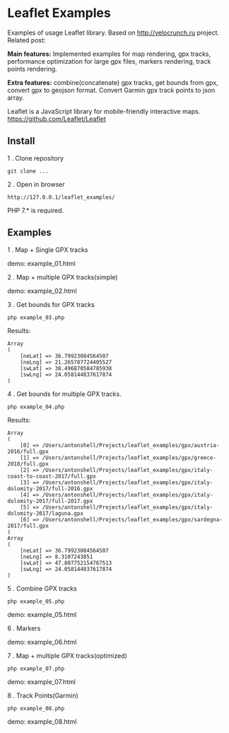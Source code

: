 # Leaflet Examples

Examples of usage Leaflet library. Based on http://velocrunch.ru project.
Related post: 

**Main features:** Implemented examples for map rendering, gpx tracks, 
performance optimization for large gpx files, markers rendering, track points rendering.

**Extra features:** combine(concatenate) gpx tracks, get bounds from gpx, 
convert gpx to geojson format. Convert Garmin gpx track points to json array.

Leaflet is a JavaScript library for mobile-friendly interactive maps.
https://github.com/Leaflet/Leaflet


## Install

1 . Clone repository

```
git clone ...
```

2 . Open in browser

```
http://127.0.0.1/leaflet_examples/
```

PHP 7.* is required.

## Examples

1 .  Map + Single GPX tracks

demo: example_01.html

2 . Map + multiple GPX tracks(simple) 

demo: example_02.html

3 . Get bounds for GPX tracks

```
php example_03.php
```

Results:

```
Array
(
    [neLat] => 36.79923084564507
    [neLng] => 21.265787724405527
    [swLat] => 38.496870584785938
    [swLng] => 24.058144837617874
)
```

4 . Get bounds for multiple GPX tracks.



```
php example_04.php
```

Results:

```
Array
(
    [0] => /Users/antonshell/Projects/leaflet_examples/gpx/austria-2016/full.gpx
    [1] => /Users/antonshell/Projects/leaflet_examples/gpx/greece-2018/full.gpx
    [2] => /Users/antonshell/Projects/leaflet_examples/gpx/italy-coast-to-coast-2017/full.gpx
    [3] => /Users/antonshell/Projects/leaflet_examples/gpx/italy-dolomity-2017/full-2016.gpx
    [4] => /Users/antonshell/Projects/leaflet_examples/gpx/italy-dolomity-2017/full-2017.gpx
    [5] => /Users/antonshell/Projects/leaflet_examples/gpx/italy-dolomity-2017/laguna.gpx
    [6] => /Users/antonshell/Projects/leaflet_examples/gpx/sardegna-2017/full.gpx
)
Array
(
    [neLat] => 36.79923084564507
    [neLng] => 8.3107243851
    [swLat] => 47.807752154767513
    [swLng] => 24.058144837617874
)
```

5 . Combine GPX tracks

```
php example_05.php
```

demo: example_05.html

6 . Markers 

demo: example_06.html

7 . Map + multiple GPX tracks(optimized) 

```
php example_07.php
```

demo: example_07.html

8 . Track Points(Garmin)

```
php example_08.php
```

demo: example_08.html